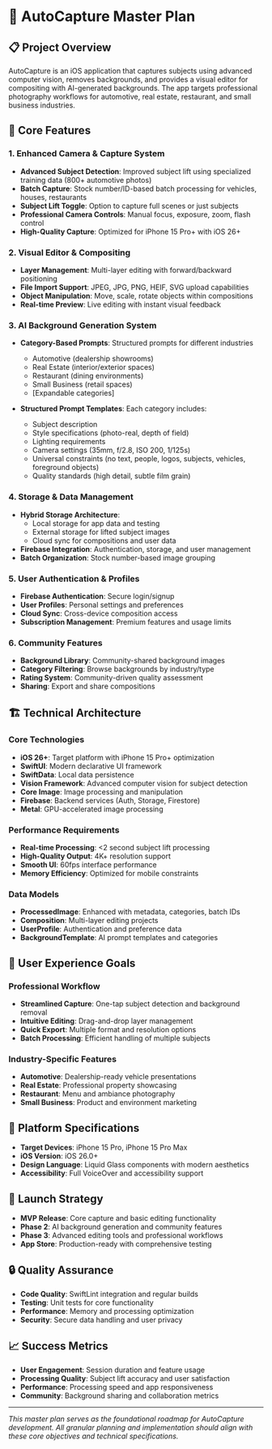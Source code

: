 # 🚀 AutoCapture Master Plan

## 📋 Project Overview
AutoCapture is an iOS application that captures subjects using advanced computer vision, removes backgrounds, and provides a visual editor for compositing with AI-generated backgrounds. The app targets professional photography workflows for automotive, real estate, restaurant, and small business industries.

## 🎯 Core Features

### 1. Enhanced Camera & Capture System
- **Advanced Subject Detection**: Improved subject lift using specialized training data (800+ automotive photos)
- **Batch Capture**: Stock number/ID-based batch processing for vehicles, houses, restaurants
- **Subject Lift Toggle**: Option to capture full scenes or just subjects
- **Professional Camera Controls**: Manual focus, exposure, zoom, flash control
- **High-Quality Capture**: Optimized for iPhone 15 Pro+ with iOS 26+

### 2. Visual Editor & Compositing
- **Layer Management**: Multi-layer editing with forward/backward positioning
- **File Import Support**: JPEG, JPG, PNG, HEIF, SVG upload capabilities
- **Object Manipulation**: Move, scale, rotate objects within compositions
- **Real-time Preview**: Live editing with instant visual feedback

### 3. AI Background Generation System
- **Category-Based Prompts**: Structured prompts for different industries
  - Automotive (dealership showrooms)
  - Real Estate (interior/exterior spaces)
  - Restaurant (dining environments)
  - Small Business (retail spaces)
  - [Expandable categories]

- **Structured Prompt Templates**: Each category includes:
  - Subject description
  - Style specifications (photo-real, depth of field)
  - Lighting requirements
  - Camera settings (35mm, f/2.8, ISO 200, 1/125s)
  - Universal constraints (no text, people, logos, subjects, vehicles, foreground objects)
  - Quality standards (high detail, subtle film grain)

### 4. Storage & Data Management
- **Hybrid Storage Architecture**: 
  - Local storage for app data and testing
  - External storage for lifted subject images
  - Cloud sync for compositions and user data
- **Firebase Integration**: Authentication, storage, and user management
- **Batch Organization**: Stock number-based image grouping

### 5. User Authentication & Profiles
- **Firebase Authentication**: Secure login/signup
- **User Profiles**: Personal settings and preferences
- **Cloud Sync**: Cross-device composition access
- **Subscription Management**: Premium features and usage limits

### 6. Community Features
- **Background Library**: Community-shared background images
- **Category Filtering**: Browse backgrounds by industry/type
- **Rating System**: Community-driven quality assessment
- **Sharing**: Export and share compositions

## 🏗️ Technical Architecture

### Core Technologies
- **iOS 26+**: Target platform with iPhone 15 Pro+ optimization
- **SwiftUI**: Modern declarative UI framework
- **SwiftData**: Local data persistence
- **Vision Framework**: Advanced computer vision for subject detection
- **Core Image**: Image processing and manipulation
- **Firebase**: Backend services (Auth, Storage, Firestore)
- **Metal**: GPU-accelerated image processing

### Performance Requirements
- **Real-time Processing**: <2 second subject lift processing
- **High-Quality Output**: 4K+ resolution support
- **Smooth UI**: 60fps interface performance
- **Memory Efficiency**: Optimized for mobile constraints

### Data Models
- **ProcessedImage**: Enhanced with metadata, categories, batch IDs
- **Composition**: Multi-layer editing projects
- **UserProfile**: Authentication and preference data
- **BackgroundTemplate**: AI prompt templates and categories

## 🎨 User Experience Goals

### Professional Workflow
- **Streamlined Capture**: One-tap subject detection and background removal
- **Intuitive Editing**: Drag-and-drop layer management
- **Quick Export**: Multiple format and resolution options
- **Batch Processing**: Efficient handling of multiple subjects

### Industry-Specific Features
- **Automotive**: Dealership-ready vehicle presentations
- **Real Estate**: Professional property showcasing
- **Restaurant**: Menu and ambiance photography
- **Small Business**: Product and environment marketing

## 📱 Platform Specifications
- **Target Devices**: iPhone 15 Pro, iPhone 15 Pro Max
- **iOS Version**: iOS 26.0+
- **Design Language**: Liquid Glass components with modern aesthetics
- **Accessibility**: Full VoiceOver and accessibility support

## 🚀 Launch Strategy
- **MVP Release**: Core capture and basic editing functionality
- **Phase 2**: AI background generation and community features
- **Phase 3**: Advanced editing tools and professional workflows
- **App Store**: Production-ready with comprehensive testing

## 🔒 Quality Assurance
- **Code Quality**: SwiftLint integration and regular builds
- **Testing**: Unit tests for core functionality
- **Performance**: Memory and processing optimization
- **Security**: Secure data handling and user privacy

## 📈 Success Metrics
- **User Engagement**: Session duration and feature usage
- **Processing Quality**: Subject lift accuracy and user satisfaction
- **Performance**: Processing speed and app responsiveness
- **Community**: Background sharing and collaboration metrics

---

*This master plan serves as the foundational roadmap for AutoCapture development. All granular planning and implementation should align with these core objectives and technical specifications.*
